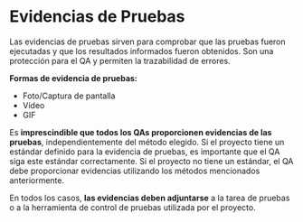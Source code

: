 # Evidencias de Pruebas

Las evidencias de pruebas sirven para comprobar que las pruebas fueron ejecutadas y que los resultados informados fueron obtenidos. Son una protección para el QA y permiten la trazabilidad de errores.

**Formas de evidencia de pruebas:**

- Foto/Captura de pantalla
- Vídeo
- GIF

Es **imprescindible que todos los QAs proporcionen evidencias de las pruebas**, independientemente del método elegido. Si el proyecto tiene un estándar definido para la evidencia de pruebas, es importante que el QA siga este estándar correctamente. Si el proyecto no tiene un estándar, el QA debe proporcionar evidencias utilizando los métodos mencionados anteriormente.

En todos los casos, **las evidencias deben adjuntarse** a la tarea de pruebas o a la herramienta de control de pruebas utilizada por el proyecto.
